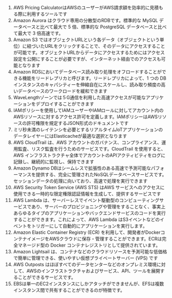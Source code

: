 1. AWS Pricing CalculatorはAWSのユーザーがAWS請求額を効率的に見積もる際に利用するツールです
2. Amazon Aurora はクラウド専用の分散型のRDBです。標準的な MySQL データベースと比べて最大で 5 倍、標準的な PostgreSQL データベースと比べて最大で 3 倍高速です。
3. Amazon S3 ではオブジェクトURLという各データ（オブジェクトという単位）に紐づいたURLをクリックすることで、そのデータにアクセスすることが可能です。オブジェクトURLからデータにアクセスするためにはアクセス設定を公開にすることが必要ですが、インターネット経由でのアクセスも可能となります
4.  Amazon RDSにおいてデータベース読み取り処理をオフロードすることができる機能をリードレプリカと呼びます。リードレプリカによって、1 つの DB インスタンスのキャパシティーを伸縮自在にスケールし、読み取り頻度の高いデータベースのワークロードを緩和できます
5.  WaveLengthゾーンでは５G通信を利用した高速アクセスが可能なアプリケーションをデプロイすることができます
6.  IAMポリシーを使用してIAMユーザーやIAMロールに対してアカウント内のAWSリソースに対するアクセス許可を定義します。IAMポリシーはAWSリソースの許可権限を規定するJSON形式のドキュメントです
7.  ミリ秒未満のレイテンシを必要とするリアルタイムIoTアプリケーションのデータレイヤーにはElasticacheが最適な選択となります
8.  AWS CloudTrail は、AWS アカウントのガバナンス、コンプライアンス、運用監査、リスク監査を行うためのサービスです。CloudTrail を使用すると、AWS インフラストラクチャ全体でアカウントのAPIアクティビティをログに記録し、継続的に監視し、保持できます
9.  Amazon Dynamo DBはシームレスで拡張性のある高速で予測可能なパフォーマンスを提供する、完全に管理されたNoSQLデータベースサービスです。セッションデータの処理に向いており、高速で処理を実行できます
10.  AWS Security Token Service (AWS STS) はAWS サービスへのアクセスに使用できる一時的な限定権限認証情報を生成して、提供するサービスです
11.  AWS Lambda は、サーバーレスでイベント駆動型のコンピューティングサービスであり、サーバーのプロビジョニングや管理をすることなく、事実上あらゆるタイプのアプリケーションやバックエンドサービスのコードを実行することができます。これによって、AWS Lambda はS3イベントなどのイベントをトリガーにして自動的にアプリケーションを実行します。
12.  Amazon Elastic Container Registry (ECR) を利用して、開発者がDockerコンテナイメージをAWSクラウドに保存・管理することができます。ECRは完全マネージド型の Docker コンテナレジストリとして提供されています。
13.  Amazon Lightsail は、コンテナなどのクラウドリソースを予測可能な低価格で簡単に管理できる、使いやすい仮想プライベートサーバー (VPS) です
14.  AWS Outposts はほぼすべてのデータセンターなどのオンプレミス環境に対して、AWSのインフラストラクチャおよびサービス、API、ツールを展開することができるサービスです。
15.  EBSは単一のEC2インスタンスにしかアタッチができませんが、EFSは複数インスタンス間で共有することができるのが特徴です。
